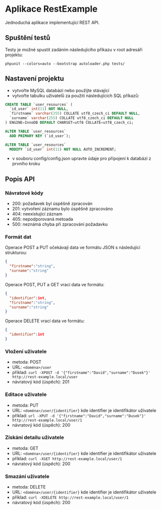 # Aplikace RestExample
Jednoduchá aplikace implementující REST API.

## Spuštění testů
Testy je možné spustit zadáním následujícího příkazu v root adresáři projektu: 

`phpunit --colors=auto --bootstrap autoloader.php tests/`

## Nastavení projektu

- vytvořte MySQL databázi nebo použijte stávající
- vytvořte tabulku uživatelů za použití následujících SQL příkazů:

```sql
CREATE TABLE `user_resources` (
  `id_user` int(11) NOT NULL,
  `firstname` varchar(255) COLLATE utf8_czech_ci DEFAULT NULL,
  `surname` varchar(255) COLLATE utf8_czech_ci DEFAULT NULL
) ENGINE=InnoDB DEFAULT CHARSET=utf8 COLLATE=utf8_czech_ci;

ALTER TABLE `user_resources`
  ADD PRIMARY KEY (`id_user`);

ALTER TABLE `user_resources`
  MODIFY `id_user` int(11) NOT NULL AUTO_INCREMENT;
```

- v souboru config/config.json upravte údaje pro připojení k databázi z prvního kroku

## Popis API

### Návratové kódy

- 200: požadavek byl úspěšně zpracován
- 201: vytvoření záznamu bylo úspěšně zpracováno
- 404: neexistující záznam
- 405: nepodporovaná metoada
- 500: neznámá chyba při zpracování požadavku

### Formát dat

Operace POST a PUT očekávají data ve formátu JSON s následující strukturou:

```json
{
  "firstname":"string",
  "surname":"string"
}
```

Operace POST, PUT a GET vrací data ve formátu:

```json
{
  "identifier":int,
  "firstname":"string",
  "surname":"string"
}
```

Operace DELETE vrací data ve formátu:

```json
{
  "identifier":int  
}
```

### Vložení uživatele

- metoda: POST
- URL: `<doména>/user`
- příklad: `curl -XPOST -d '{"firstname":"David","surname":"Dusek"}' http://rest-example.local/user`
- návratový kód (úspěch): 201

### Editace uživatele

- metoda: PUT
- URL: `<doména>/user/{identifier}` kde identifier je identifikátor uživatele
- příklad: `url -XPUT -d '{"firstname":"David","surname":"Dusek"}' http://rest-example.local/user/1`
- návratový kód (úspěch): 200

### Získání detailu uživatele

- metoda: GET
- URL: `<doména>/user/{identifier}` kde identifier je identifikátor uživatele
- příklad: `curl -XGET http://rest-example.local/user/1`
- návratový kód (úspěch): 200

### Smazání uživatele

- metoda: DELETE
- URL: `<doména>/user/{identifier}` kde identifier je identifikátor uživatele
- příklad: `curl -XDELETE http://rest-example.local/user/1`
- návratový kód (úspěch): 200